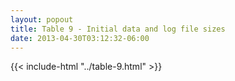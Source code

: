 ```yaml
---
layout: popout
title: Table 9 - Initial data and log file sizes
date: 2013-04-30T03:12:32-06:00
---
```


{{< include-html "../table-9.html" >}}

